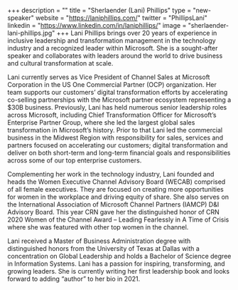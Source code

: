 +++
description = ""
title = "Sherlaender (Lani) Phillips"
type = "new-speaker"
website = "https://laniphillips.com/"
twitter = "PhillipsLani"
linkedin = "https://www.linkedin.com/in/laniphillips/"
image = "sherlaender-lani-phillips.jpg"
+++
Lani Phillips brings over 20 years of experience in inclusive leadership and transformation management in the technology industry and a recognized leader within Microsoft. She is a sought-after speaker and collaborates with leaders around the world to drive business and cultural transformation at scale. 

Lani currently serves as Vice President of Channel Sales at Microsoft Corporation in the US One Commercial Partner (OCP) organization. Her team supports our customers’ digital transformation efforts by accelerating co-selling partnerships with the Microsoft partner ecosystem representing a $30B business. Previously, Lani has held numerous senior leadership roles across Microsoft, including Chief Transformation Officer for Microsoft’s Enterprise Partner Group, where she led the largest global sales transformation in Microsoft’s history. Prior to that Lani led the commercial business in the Midwest Region with responsibility for sales, services and partners focused on accelerating our customers; digital transformation and deliver on both short-term and long-term financial goals and responsibilities across some of our top enterprise customers.

Complementing her work in the technology industry, Lani founded and heads the Women Executive Channel Advisory Board (WECAB) comprised of all female executives. They are focused on creating more opportunities for women in the workplace and driving equity of share. She also serves on the International Association of Microsoft Channel Partners (IAMCP) D&I Advisory Board. This year CRN gave her the distinguished honor of CRN 2020 Women of the Channel Award – Leading Fearlessly in A Time of Crisis where she was featured with other top women in the channel.

Lani received a Master of Business Administration degree with distinguished honors from the University of Texas at Dallas with a concentration on Global Leadership and holds a Bachelor of Science degree in Information Systems. Lani has a passion for inspiring, transforming, and growing leaders. She is currently writing her first leadership book and looks forward to adding “author” to her bio in 2021.